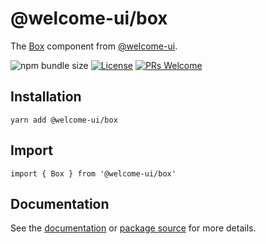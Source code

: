 # @welcome-ui/box

The [Box](https://welcome-ui.com/components/box) component from [@welcome-ui](https://welcome-ui.com).

![npm bundle size](https://img.shields.io/bundlephobia/minzip/@welcome-ui/box) [![License](https://img.shields.io/npm/l/welcome-ui.svg)](https://github.com/WTTJ/welcome-ui/blob/master/LICENSE) [![PRs Welcome](https://img.shields.io/badge/PRs-welcome-mediumspringgreen.svg)](ttps://github.com/WTTJ/welcome-ui/blob/master/CONTRIBUTING.md)

## Installation

    yarn add @welcome-ui/box

## Import

    import { Box } from '@welcome-ui/box'

## Documentation

See the [documentation](https://welcome-ui.com/components/box) or [package source](https://github.com/WTTJ/welcome-ui/tree/master/packages/Box) for more details.

